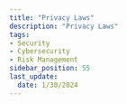 ```yaml
---
title: "Privacy Laws"
description: "Privacy Laws"
tags: 
- Security
- Cybersecurity
- Risk Management
sidebar_position: 55
last_update:
  date: 1/30/2024
---
```

